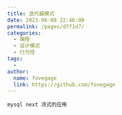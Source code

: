 ```yaml
---
title: 迭代器模式
date: 2023-06-08 22:46:00
permalink: /pages/d7f1d7/
categories:
  - 编程
  - 设计模式
  - 行为性
tags:
  - 
author: 
  name: fovegage
  link: https://github.com/fovegage
---
```

```
mysql next 流式的应用
```